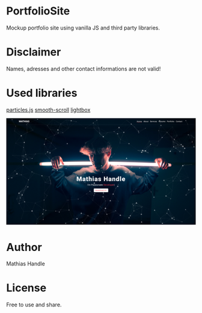 # PortfolioSite

Mockup portfolio site using vanilla JS and third party libraries.

# Disclaimer

Names, adresses and other contact informations are not valid!

# Used libraries

[particles.js](https://vincentgarreau.com/particles.js/)
[smooth-scroll](https://github.com/cferdinandi/smooth-scroll)
[lightbox](https://lokeshdhakar.com/projects/lightbox2/)

![](view.png)

# Author

Mathias Handle

# License

Free to use and share.
